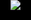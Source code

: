 <html>
<head>
<title>Grow Cam</title>
<style>
html,body{margin:0;padding:0;background-color:black;text-align:center;}
img{position:relative;max-height:720px !important;max-width:1280px !important;height:auto !important;width:auto !important;}
.container-lg{max-width:unset !important;}
</style>
</head>
<body>
  <img src="http://67.248.158.156:6969/video" />
</body>
</html>
